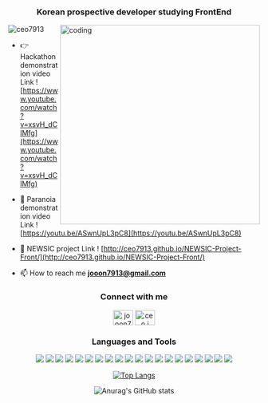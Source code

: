 <h3 align="center">Korean prospective developer studying FrontEnd</h3> 

<img align="right" alt="coding" width="400" src="https://media0.giphy.com/media/cFkiFMDg3iFoI/giphy.gif?cid=ecf05e47d7adfbrfp0ymzmjj7u9gdj8acyy889v0qvf2r24r&rid=giphy.gif&ct=g">

<p align="left"> <img src="https://komarev.com/ghpvc/?username=ceo7913&label=Profile%20views&color=0e75b6&style=flat" alt="ceo7913" /> </p>

- 👉 Hackathon demonstration video Link ! [https://www.youtube.com/watch?v=xsvH_dClMfg](https://www.youtube.com/watch?v=xsvH_dClMfg)

- 👻 Paranoia demonstration video Link ! [https://youtu.be/ASwnUpL3pC8](https://youtu.be/ASwnUpL3pC8)

- 📝 NEWSIC project Link ! [http://ceo7913.github.io/NEWSIC-Project-Front/](http://ceo7913.github.io/NEWSIC-Project-Front/)

- 📫 How to reach me **jooon7913@gmail.com**
<div align="center">
<h3>Connect with me</h3>
<p >
<a href="https://dribbble.com/fasfsfdgsd" target="blank"><img align="center" src="https://raw.githubusercontent.com/rahuldkjain/github-profile-readme-generator/master/src/images/icons/Social/dribbble.svg" alt="jooon7913" height="30" width="40" /></a>
<a href="https://www.behance.net/ceoj" target="blank"><img align="center" src="https://raw.githubusercontent.com/rahuldkjain/github-profile-readme-generator/master/src/images/icons/Social/behance.svg" alt="ceo j" height="30" width="40" /></a>
</p>

<h3>Languages and Tools</h3>
<p>
 <img src="https://img.shields.io/badge/react-61DAFB?style=for-the-badge&logo=react&logoColor=black">
<img src="https://img.shields.io/badge/redux-764ABC?style=for-the-badge&logo=redux&logoColor=white">
<img src="https://img.shields.io/badge/next.js-000000?style=for-the-badge&logo=next.js&logoColor=white">
<img src="https://img.shields.io/badge/FRAMER-007396?style=for-the-badge&logo=Framer&logoColor=white">
<img src="https://img.shields.io/badge/sass-CC6699?style=for-the-badge&logo=sass&logoColor=white">
  <img src="https://img.shields.io/badge/javascript-F7DF1E?style=for-the-badge&logo=javascript&logoColor=black">
<img src="https://img.shields.io/badge/html5-E34F26?style=for-the-badge&logo=html5&logoColor=white">
<img src="https://img.shields.io/badge/CSS3-1572B6?style=for-the-badge&logo=CSS3&logoColor=white">
<img src="https://img.shields.io/badge/express-000000?style=for-the-badge&logo=express&logoColor=white">
<img src="https://img.shields.io/badge/MySQL-4479A1?style=for-the-badge&logo=MySQL&logoColor=white">
  <img src="https://img.shields.io/badge/Node.js-339933?style=for-the-badge&logo=Node.js&logoColor=black">
<img src="https://img.shields.io/badge/TypeScript-3178C6?style=for-the-badge&logo=TypeScript&logoColor=white">
<img src="https://img.shields.io/badge/tailwindcss-06B6D4?style=for-the-badge&logo=tailwindcss&logoColor=white">
<img src="https://img.shields.io/badge/Bootstrap-7952B3?style=for-the-badge&logo=Bootstrap&logoColor=white">
<img src="https://img.shields.io/badge/Figma-F24E1E?style=for-the-badge&logo=Figma&logoColor=white">
 <img src="https://img.shields.io/badge/GitHub-181717?style=for-the-badge&logo=GitHub&logoColor=white">
<img src="https://img.shields.io/badge/amazonaws-232F3E?style=for-the-badge&logo=amazonaws&logoColor=white">
<img src="https://img.shields.io/badge/Slack-4A154B?style=for-the-badge&logo=Slack&logoColor=white">
<img src="https://img.shields.io/badge/Notion-000000?style=for-the-badge&logo=Notion&logoColor=white">
 <img src="https://img.shields.io/badge/Trello-0052CC?style=for-the-badge&logo=Trello&logoColor=white">
 </p>
 
[![Top Langs](https://github-readme-stats.vercel.app/api/top-langs/?username=ceo7913&layout=compact&theme=midnight-purple&langs_count=6)](https://github.com/anuraghazra/github-readme-stats)

![Anurag's GitHub stats](https://github-readme-streak-stats.herokuapp.com/?user=ceo7913&show_icons=true&theme=midnight-purple)

 </div>


